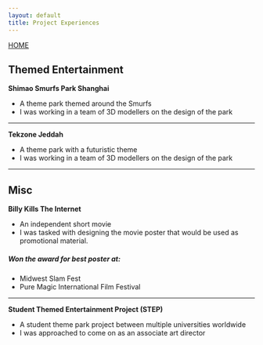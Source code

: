 ```yaml
---
layout: default 
title: Project Experiences
---
```


[HOME](/Portfolio_FredericCaeyers/)

## Themed Entertainment

**Shimao Smurfs Park Shanghai**

- A theme park themed around the Smurfs
- I was working in a team of 3D modellers on the design of the park

---
**Tekzone Jeddah**

- A theme park with a futuristic theme
- I was working in a team of 3D modellers on the design of the park

---
## Misc
**Billy Kills The Internet**

- An independent short movie
- I was tasked with designing the movie poster that would be used as promotional material.

##### Won the award for best poster at:
-  Midwest Slam Fest
-  Pure Magic International Film Festival

---
**Student Themed Entertainment Project (STEP)**

- A student theme park project between multiple universities worldwide
- I was approached to come on as an associate art director

